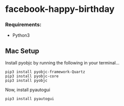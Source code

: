 # facebook-happy-birthday

### Requirements:

- Python3

## Mac Setup

Install pyobjc by running the following in your terminal...

```
pip3 install pyobjc-framework-Quartz
pip3 install pyobjc-core
pip3 install pyobjc
```

Now, install pyautogui

```
pip3 install pyautogui 
```